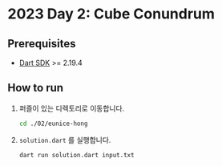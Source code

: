 # 2023 Day 2: Cube Conundrum

## Prerequisites

* [Dart SDK](https://dart.dev/get-dart) >= 2.19.4

## How to run

1. 퍼즐이 있는 디렉토리로 이동합니다.

    ```bash
    cd ./02/eunice-hong
    ```

2. `solution.dart` 를 실행합니다.

    ```bash
    dart run solution.dart input.txt
    ```
